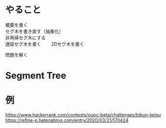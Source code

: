 # やること
概要を書く  
セグ木を書き直す（抽象化）  
非再帰セグ木にする  
遅延セグ木を書く　　
2Dセグ木を書く  

問題を解く  

# Segment Tree

# 

# 例
https://www.hackerrank.com/contests/oupc-beta/challenges/bibun-keisu
https://refine-p.hatenablog.com/entry/2020/03/21/170424
